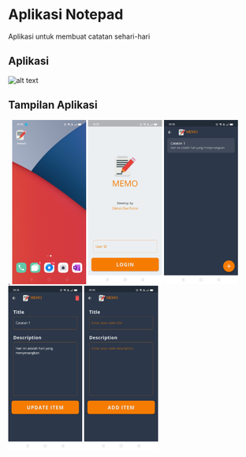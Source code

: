 # Aplikasi Notepad

Aplikasi untuk membuat catatan sehari-hari

## Aplikasi
<img src="assets/1.gif" alt="alt text" width="200"/>

## Tampilan Aplikasi

.
<img src="assets/1.jpg" alt="alt text" width="150"/>
<img src="assets/2.jpg" alt="alt text" width="150"/>
<img src="assets/3.jpg" alt="alt text" width="150"/>
<img src="assets/4.jpg" alt="alt text" width="150"/>
<img src="assets/5.jpg" alt="alt text" width="150"/>


